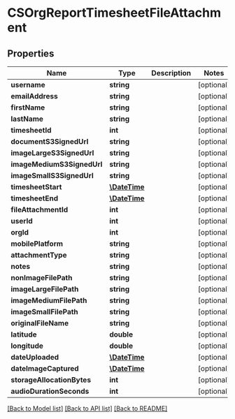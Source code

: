 # CSOrgReportTimesheetFileAttachment

## Properties
Name | Type | Description | Notes
------------ | ------------- | ------------- | -------------
**username** | **string** |  | [optional] 
**emailAddress** | **string** |  | [optional] 
**firstName** | **string** |  | [optional] 
**lastName** | **string** |  | [optional] 
**timesheetId** | **int** |  | [optional] 
**documentS3SignedUrl** | **string** |  | [optional] 
**imageLargeS3SignedUrl** | **string** |  | [optional] 
**imageMediumS3SignedUrl** | **string** |  | [optional] 
**imageSmallS3SignedUrl** | **string** |  | [optional] 
**timesheetStart** | [**\DateTime**](\DateTime.md) |  | [optional] 
**timesheetEnd** | [**\DateTime**](\DateTime.md) |  | [optional] 
**fileAttachmentId** | **int** |  | [optional] 
**userId** | **int** |  | [optional] 
**orgId** | **int** |  | [optional] 
**mobilePlatform** | **string** |  | [optional] 
**attachmentType** | **string** |  | [optional] 
**notes** | **string** |  | [optional] 
**nonImageFilePath** | **string** |  | [optional] 
**imageLargeFilePath** | **string** |  | [optional] 
**imageMediumFilePath** | **string** |  | [optional] 
**imageSmallFilePath** | **string** |  | [optional] 
**originalFileName** | **string** |  | [optional] 
**latitude** | **double** |  | [optional] 
**longitude** | **double** |  | [optional] 
**dateUploaded** | [**\DateTime**](\DateTime.md) |  | [optional] 
**dateImageCaptured** | [**\DateTime**](\DateTime.md) |  | [optional] 
**storageAllocationBytes** | **int** |  | [optional] 
**audioDurationSeconds** | **int** |  | [optional] 

[[Back to Model list]](../README.md#documentation-for-models) [[Back to API list]](../README.md#documentation-for-api-endpoints) [[Back to README]](../README.md)



